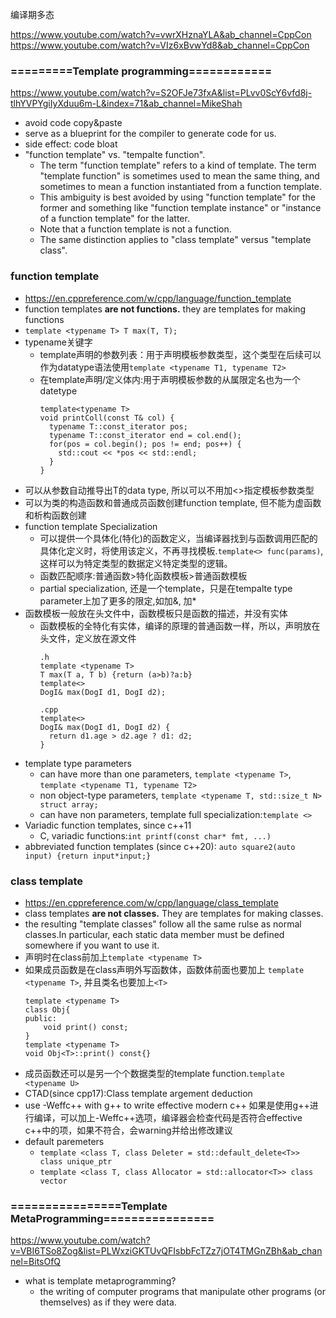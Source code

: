 编译期多态

https://www.youtube.com/watch?v=vwrXHznaYLA&ab_channel=CppCon
https://www.youtube.com/watch?v=VIz6xBvwYd8&ab_channel=CppCon
### =========Template programming============
https://www.youtube.com/watch?v=S2OFJe73fxA&list=PLvv0ScY6vfd8j-tlhYVPYgiIyXduu6m-L&index=71&ab_channel=MikeShah
- avoid code copy&paste
- serve as a blueprint for the compiler to generate code for us.
- side effect: code bloat
- "function template" vs. "tempalte function".
  - The term "function template" refers to a kind of template. The term "template function" is sometimes used to mean the same thing, and sometimes to mean a function instantiated from a function template. 
  - This ambiguity is best avoided by using "function template" for the former and something like "function template instance" or "instance of a function template" for the latter. 
  - Note that a function template is not a function. 
  - The same distinction applies to "class template" versus "template class".
### function template
- https://en.cppreference.com/w/cpp/language/function_template
- function templates **are not functions.** they are templates for making functions
- `template <typename T> T max(T, T);`
- typename关键字
  - template声明的参数列表：用于声明模板参数类型，这个类型在后续可以作为datatype语法使用`template <typename T1, typename T2>`
  - 在template声明/定义体内:用于声明模板参数的从属限定名也为一个datetype
    ```
    template<typename T>
    void printColl(const T& col) {
      typename T::const_iterator pos;
      typename T::const_iterator end = col.end();
      for(pos = col.begin(); pos != end; pos++) {
        std::cout << *pos << std::endl;
      }
    }
    ```
- 可以从参数自动推导出T的data type, 所以可以不用加<>指定模板参数类型
- 可以为类的构造函数和普通成员函数创建function template, 但不能为虚函数和析构函数创建
- function template Specialization
  - 可以提供一个具体化(特化)的函数定义，当编译器找到与函数调用匹配的具体化定义时，将使用该定义，不再寻找模板.`template<> func(params)`, 这样可以为特定类型的数据定义特定类型的逻辑。
  - 函数匹配顺序:普通函数>特化函数模板>普通函数模板
  - partial specialization, 还是一个template，只是在tempalte type parameter上加了更多的限定,如加&, 加*
- 函数模板一般放在头文件中，函数模板只是函数的描述，并没有实体
  - 函数模板的全特化有实体，编译的原理的普通函数一样，所以，声明放在头文件，定义放在源文件
       ```
       .h
       template <typename T>
       T max(T a, T b) {return (a>b)?a:b}
       template<> 
       DogI& max(DogI d1, DogI d2);

       .cpp
       template<>
       DogI& max(DogI d1, DogI d2) {
         return d1.age > d2.age ? d1: d2;
       }
       ```
- template type parameters
    - can have more than one parameters, `template <typename T>`, `template <typename T1, typename T2>`
    - non object-type parameters, `template <typename T, std::size_t N> struct array;`
    - can have non parameters, template full specialization:`template <>`
- Variadic function templates, since c++11
  - C, variadic functions:`int printf(const char* fmt, ...)`
- abbreviated function templates (since c++20): `auto square2(auto input) {return input*input;}`
### class template
- https://en.cppreference.com/w/cpp/language/class_template
- class templates **are not classes.** They are templates for making classes.
- the resulting "template classes" follow all the same rulse as normal classes.In particular, each static data member must be defined somewhere if you want to use it.
- 声明时在class前加上`template <typename T>`
- 如果成员函数是在class声明外写函数体，函数体前面也要加上 `template <typename T>`, 并且类名也要加上`<T>`
  ```
  template <typename T>
  class Obj{
  public:
      void print() const;
  }
  template <typename T>
  void Obj<T>::print() const{}
  ```
- 成员函数还可以是另一个个数据类型的template function.`template <typename U>`
- CTAD(since cpp17):Class template argement deduction
- use -Weffc++ with g++ to write effective modern c++
  如果是使用g++进行编译，可以加上-Weffc++选项，编译器会检查代码是否符合effective c++中的项，如果不符合，会warning并给出修改建议
- default paremeters
  - `template <class T, class Deleter = std::default_delete<T>> class unique_ptr`
  - `template <class T, class Allocator = std::allocator<T>> class vector`
### ================Template MetaProgramming================
https://www.youtube.com/watch?v=VBI6TSo8Zog&list=PLWxziGKTUvQFIsbbFcTZz7jOT4TMGnZBh&ab_channel=BitsOfQ
- what is template metaprogramming?
  - the writing of computer programs that manipulate other programs (or themselves) as if they were data.
